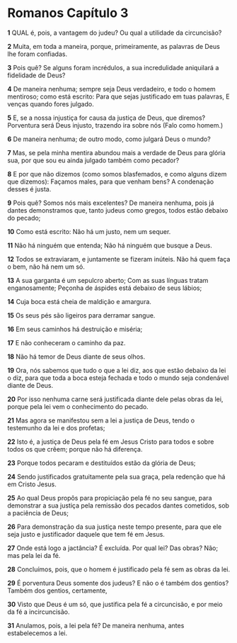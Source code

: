 # Romanos Capítulo 3

**1** 	QUAL é, pois, a vantagem do judeu? Ou qual a utilidade da circuncisão?

**2** 	Muita, em toda a maneira, porque, primeiramente, as palavras de Deus lhe foram confiadas.

**3** 	Pois quê? Se alguns foram incrédulos, a sua incredulidade aniquilará a fidelidade de Deus?

**4** 	De maneira nenhuma; sempre seja Deus verdadeiro, e todo o homem mentiroso; como está escrito: Para que sejas justificado em tuas palavras, E venças quando fores julgado.

**5** 	E, se a nossa injustiça for causa da justiça de Deus, que diremos? Porventura será Deus injusto, trazendo ira sobre nós (Falo como homem.)

**6** 	De maneira nenhuma; de outro modo, como julgará Deus o mundo?

**7** 	Mas, se pela minha mentira abundou mais a verdade de Deus para glória sua, por que sou eu ainda julgado também como pecador?

**8** 	E por que não dizemos (como somos blasfemados, e como alguns dizem que dizemos): Façamos males, para que venham bens? A condenação desses é justa.

**9** 	Pois quê? Somos nós mais excelentes? De maneira nenhuma, pois já dantes demonstramos que, tanto judeus como gregos, todos estão debaixo do pecado;

**10** 	Como está escrito: Não há um justo, nem um sequer.

**11** 	Não há ninguém que entenda; Não há ninguém que busque a Deus.

**12** 	Todos se extraviaram, e juntamente se fizeram inúteis. Não há quem faça o bem, não há nem um só.

**13** 	A sua garganta é um sepulcro aberto; Com as suas línguas tratam enganosamente; Peçonha de áspides está debaixo de seus lábios;

**14** 	Cuja boca está cheia de maldição e amargura.

**15** 	Os seus pés são ligeiros para derramar sangue.

**16** 	Em seus caminhos há destruição e miséria;

**17** 	E não conheceram o caminho da paz.

**18** 	Não há temor de Deus diante de seus olhos.

**19** 	Ora, nós sabemos que tudo o que a lei diz, aos que estão debaixo da lei o diz, para que toda a boca esteja fechada e todo o mundo seja condenável diante de Deus.

**20** 	Por isso nenhuma carne será justificada diante dele pelas obras da lei, porque pela lei vem o conhecimento do pecado.

**21** 	Mas agora se manifestou sem a lei a justiça de Deus, tendo o testemunho da lei e dos profetas;

**22** 	Isto é, a justiça de Deus pela fé em Jesus Cristo para todos e sobre todos os que crêem; porque não há diferença.

**23** 	Porque todos pecaram e destituídos estão da glória de Deus;

**24** 	Sendo justificados gratuitamente pela sua graça, pela redenção que há em Cristo Jesus.

**25** 	Ao qual Deus propôs para propiciação pela fé no seu sangue, para demonstrar a sua justiça pela remissão dos pecados dantes cometidos, sob a paciência de Deus;

**26** 	Para demonstração da sua justiça neste tempo presente, para que ele seja justo e justificador daquele que tem fé em Jesus.

**27** 	Onde está logo a jactância? É excluída. Por qual lei? Das obras? Não; mas pela lei da fé.

**28** 	Concluímos, pois, que o homem é justificado pela fé sem as obras da lei.

**29** 	É porventura Deus somente dos judeus? E não o é também dos gentios? Também dos gentios, certamente,

**30** 	Visto que Deus é um só, que justifica pela fé a circuncisão, e por meio da fé a incircuncisão.

**31** 	Anulamos, pois, a lei pela fé? De maneira nenhuma, antes estabelecemos a lei.

